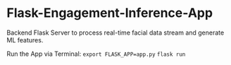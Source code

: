 # Flask-Engagement-Inference-App
Backend Flask Server to process real-time facial data stream and generate ML features.

Run the App via Terminal:
```export FLASK_APP=app.py```
```flask run```